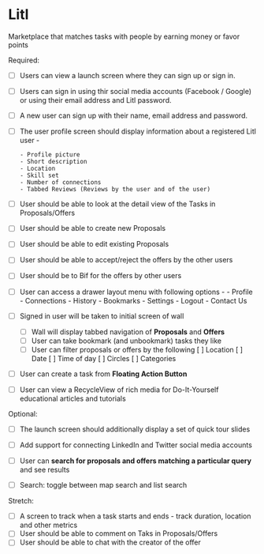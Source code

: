# Litl
Marketplace that matches tasks with people by earning money or favor points




Required:

* [ ] Users can view a launch screen where they can sign up or sign in.
* [ ] Users can sign in using thir social media accounts (Facebook / Google) or using their email address and Litl password.
* [ ] A new user can sign up with their name, email address and password.
* [ ] The user profile screen should display information about a registered Litl user - 
      
      - Profile picture
      - Short description
      - Location
      - Skill set
      - Number of connections
      - Tabbed Reviews (Reviews by the user and of the user)
* [ ] User should be able to look at the detail view of the Tasks in Proposals/Offers 
* [ ] User should be able to create new Proposals 
* [ ] User should be able to edit existing Proposals 
* [ ] User should be able to accept/reject the offers by the other users
* [ ] User should be to Bif for the offers by other users 
* [ ] User can access a drawer layout menu with following options - 
      - Profile
      - Connections
      - History
      - Bookmarks
      - Settings
      - Logout
      - Contact Us
* [ ] Signed in user will be taken to initial screen of wall
   * [ ] Wall will display tabbed navigation of **Proposals** and **Offers**
   * [ ] User can take bookmark (and unbookmark) tasks they like
   * [ ] User can filter proposals or offers by the following
      [ ] Location
      [ ] Date
      [ ] Time of day
      [ ] Circles
      [ ] Categories
 * [ ] User can create a task from **Floating Action Button**
 * [ ] User can view a RecycleView of rich media for Do-It-Yourself educational articles and tutorials
  



Optional:

* [ ] The launch screen should additionally display a set of quick tour slides
* [ ] Add support for connecting LinkedIn and Twitter social media accounts
* [ ] User can **search for proposals and offers matching a particular query** and see results

* [ ] Search: toggle between map search and list search


Stretch:

* [ ] A screen to track when a task starts and ends - track duration, location and other metrics
* [ ] User should be able to comment on Taks in Proposals/Offers 
* [ ] User should be able to chat with the creator of the offer 
